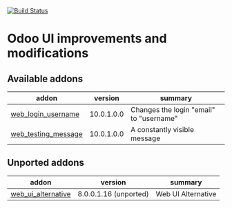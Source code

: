 [![Build Status](https://travis-ci.org/Tawasta/web.svg?branch=10.0)](https://travis-ci.org/Tawasta/web)

Odoo UI improvements and modifications
======================================

[//]: # (addons)

Available addons
----------------
addon | version | summary
--- | --- | ---
[web_login_username](web_login_username/) | 10.0.1.0.0 | Changes the login "email" to "username"
[web_testing_message](web_testing_message/) | 10.0.1.0.0 | A constantly visible message


Unported addons
---------------
addon | version | summary
--- | --- | ---
[web_ui_alternative](web_ui_alternative/) | 8.0.0.1.16 (unported) | Web UI Alternative

[//]: # (end addons)